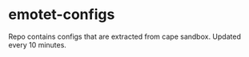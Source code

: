 # emotet-configs
Repo contains configs that are extracted from cape sandbox. Updated every 10 minutes. 
